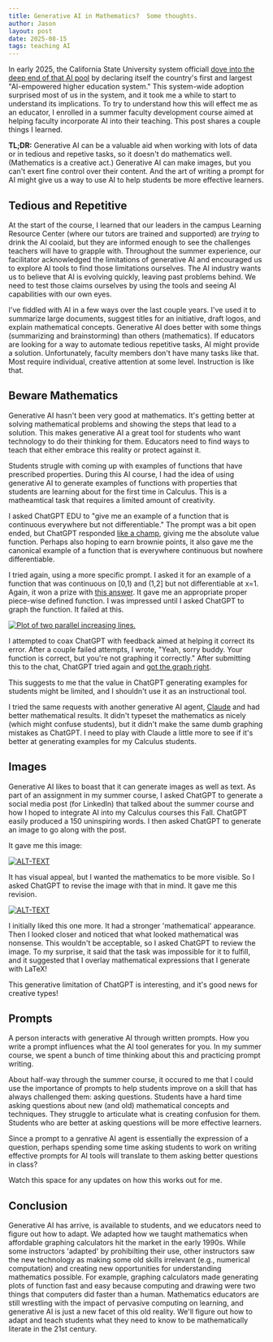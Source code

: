 ```yaml
---
title: Generative AI in Mathematics?  Some thoughts.
author: Jason
layout: post
date: 2025-08-15
tags: teaching AI
---
```


In early 2025, the California State University system officiall [dove into the deep end of that AI pool](https://www.calstate.edu/csu-system/news/Pages/CSU-AI-Powered-Initiative.aspx) by declaring itself the country's first and largest "AI-empowered higher education system."  This system-wide adoption surprised most of us in the system, and it took me a while to start to understand its implications.  To try to understand how this will effect me as an educator, I enrolled in a summer faculty development course aimed at helping faculty incorporate AI into their teaching.  This post shares a couple things I learned.

**TL;DR:**  Generative AI can be a valuable aid when working with lots of data or in tedious and repetive tasks, so it doesn't do mathematics well.  (Mathematics is a creative act.)  Generative AI can make images, but you can't exert fine control over their content.   And the art of writing a prompt for AI might give us a way to use AI to help students be more effective learners.

## Tedious and Repetitive

At the start of the course, I learned that our leaders in the campus Learning Resource Center (where our tutors are trained and supported) are *trying* to drink the AI coolaid, but they are informed enough to see the challenges teachers will have to grapple with.  Throughout the summer experience, our facilitator acknowledged the limitations of generative AI and encouraged us to explore AI tools to find those limitations ourselves.  The AI industry wants us to believe that AI is evolving quickly, leaving past problems behind.  We need to test those claims ourselves by using the tools and seeing AI capabilities with our own eyes.

I've fiddled with AI in a few ways over the last couple years.  I've used it to summarize large documents, suggest titles for an initiative, draft logos, and explain mathematical concepts.  Generative AI does better with some things (summarizing and brainstorming) than others (mathematics).  If educators are looking for a way to automate tedious repetitive tasks, AI might provide a solution.  Unfortunately, faculty members don't have many tasks like that.  Most require individual, creative attention at some level.  Instruction is like that.

## Beware Mathematics

Generative AI hasn't been very good at mathematics.  It's getting better at solving mathematical problems and showing the steps that lead to a solution.  This makes generative AI a great tool for students who want technology to do their thinking for them.  Educators need to find ways to teach that either embrace this reality or protect against it.

Students strugle with coming up with examples of functions that have prescribed properties.  During this AI course, I had the idea of using generative AI to generate examples of functions with properties that students are learning about for the first time in Calculus.  This is a matheamtical task that requires a limited amount of creativity.  

I asked ChatGPT EDU to "give me an example of a function that is continuous everywhere but not differentiable."  The prompt was a bit open ended, but ChatGPT responded [like a champ](https://chatgpt.com/s/t_689f385a5ae48191a4d3501a35e754ee), giving me the absolute value function.  Perhaps also hoping to earn brownie points, it also gave me the canonical example of a function that is everywhere continuous but nowhere differentiable.

I tried again, using a more specific prompt.  I asked it for an example of a function that was continuous on [0,1) and (1,2] but not differentiable at x=1.  Again, it won a prize with [this answer](https://chatgpt.com/s/t_689f385a5ae48191a4d3501a35e754ee).  It gave me an appropriate proper piece-wise defined function.  I was impressed until I asked ChatGPT to graph the function.  It failed at this.

[![Plot of two parallel increasing lines.](/assets/images/image-ChatGPTbadgraph.png)](/assets/images/image-ChatGPTbadgraph.png)

I attempted to coax ChatGPT with feedback aimed at helping it correct its error.  After a couple failed attempts, I wrote, "Yeah, sorry buddy. Your function is correct, but you're not graphing it correctly."  After submitting this to the chat, ChatGPT tried again and [got the graph right](https://chatgpt.com/s/t_689f39c326488191b5c7fbf7721052c4).

This suggests to me that the value in ChatGPT generating examples for students might be limited, and I shouldn't use it as an instructional tool.

I tried the same requests with another generative AI agent, [Claude](http://calude.ai) and had better mathematical results.  It didn't typeset the mathematics as nicely (which might confuse students), but it didn't make the same dumb graphing mistakes as ChatGPT.  I need to play with Claude a little more to see if it's better at generating examples for my Calculus students.

## Images

Generative AI likes to boast that it can generate images as well as text.  As part of an assignment in my summer course, I asked ChatGPT to generate a social media post (for LinkedIn) that talked about the summer course and how I hoped to integrate AI into my Calculus courses this Fall.  ChatGPT easily produced a 150 uninspiring words.  I then asked ChatGPT to generate an image to go along with the post.

It gave me this image:

[![ALT-TEXT](/assets/images/image-coursera-1.png)](/assets/images/image-coursera-1.png)

It has visual appeal, but I wanted the mathematics to be more visible.  So I asked ChatGPT to revise the image with that in mind.  It gave me this revision.

[![ALT-TEXT](/assets/images/image-coursera-2.png)](/assets/images/image-coursera-2.png)

I initially liked this one more.  It had a stronger 'mathematical' appearance.  Then I looked closer and noticed that what looked mathematical was nonsense.  This wouldn't be acceptable, so I asked ChatGPT to review the image.  To my surprise, it said that the task was impossible for it to fulfill, and it suggested that I overlay mathematical expressions that I generate with LaTeX!

This generative limitation of ChatGPT is interesting, and it's good news for creative types!

## Prompts

A person interacts with generative AI through written prompts.  How you write a prompt influences what the AI tool generates for you.  In my summer course, we spent a bunch of time thinking about this and practicing prompt writing.

About half-way through the summer course, it occured to me that I could use the importance of prompts to help students improve on a skill that has always challenged them:  asking questions.  Students have a hard time asking questions about new (and old) mathematical concepts and techniques.  They struggle to articulate what is creating confusion for them.  Students who are better at asking questions will be more effective learners.

Since a prompt to a genrative AI agent is essentially the expression of a question, perhaps spending some time asking students to work on writing effective prompts for AI tools will translate to them asking better questions in class?

Watch this space for any updates on how this works out for me.

## Conclusion

Generative AI has arrive, is available to students, and we educators need to figure out how to adapt.  We adapted how we taught mathematics when affordable graphing calculators hit the market in the early 1990s.  While some instructors 'adapted' by prohibilting their use, other instructors saw the new technology as making some old skills irrelevant (e.g., numerical computation) and creating new opportunities for understanding mathematics possible.  For example, graphing calculators made generating plots of function fast and easy because computing and drawing were two things that computers did faster than a human.  Mathematics educators are still wrestling with the impact of pervasive computing on learning, and generative AI is just a new facet of this old reality.  We'll figure out how to adapt and teach students what they need to know to be mathematically literate in the 21st century.

<!--
SYNTAX FOR IMAGES
* use services to create JPG and to create thumbnail that is 720px wide

[![ALT-TEXT](/assets/images/filename-thumbnail.jpg)](/assets/images/filename.jpg)
-->

<!--
SYNTAX FOR VIDEO
* convert MOV to mp4 using VLC

<video width="480" height="320" controls="controls">
  <source src="/assets/media/filename.m4v" type="video/mp4">
</video>
-->
